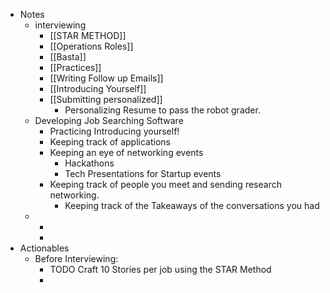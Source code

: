 - Notes
	- interviewing
		- [[STAR METHOD]]
		- [[Operations Roles]]
		- [[Basta]]
		- [[Practices]]
		- [[Writing Follow up Emails]]
		- [[Introducing Yourself]]
		- [[Submitting personalized]]
			- Personalizing Resume to pass the robot grader.
	- Developing Job Searching Software
		- Practicing Introducing yourself!
		- Keeping track of applications
		- Keeping an eye of networking events
			- Hackathons
			- Tech Presentations for Startup events
		- Keeping track of people you meet and sending research networking.
			- Keeping track of the Takeaways of the conversations you had
	-
		-
		-
- Actionables
	- Before Interviewing:
		- TODO Craft 10 Stories per job using the STAR Method
		-